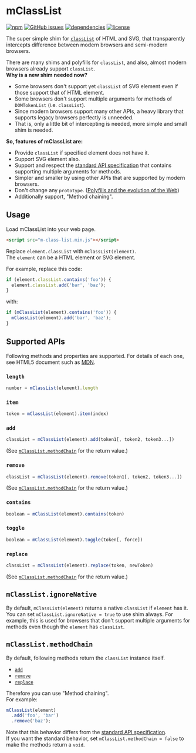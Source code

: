 # mClassList

[![npm](https://img.shields.io/npm/v/m-class-list.svg)](https://www.npmjs.com/package/m-class-list) [![GitHub issues](https://img.shields.io/github/issues/anseki/m-class-list.svg)](https://github.com/anseki/m-class-list/issues) [![dependencies](https://img.shields.io/badge/dependencies-No%20dependency-brightgreen.svg)](package.json) [![license](https://img.shields.io/badge/license-MIT-blue.svg)](LICENSE)

The super simple shim for [`classList`](https://developer.mozilla.org/en-US/docs/Web/API/Element/classList) of HTML and SVG, that transparently intercepts difference between modern browsers and semi-modern browsers.

There are many shims and polyfills for `classList`, and also, almost modern browsers already support `classList`.  
**Why is a new shim needed now?**

- Some browsers don't support yet `classList` of SVG element even if those support that of HTML element.
- Some browsers don't support multiple arguments for methods of `DOMTokenList` (i.e. `classList`).
- Since modern browsers support many other APIs, a heavy library that supports legacy browsers perfectly is unneeded.
- That is, only a little bit of intercepting is needed, more simple and small shim is needed.

**So, features of mClassList are:**

- Provide `classList` if specified element does not have it.
- Support SVG element also.
- Support and respect the [standard API specification](https://dom.spec.whatwg.org/#interface-domtokenlist) that contains supporting multiple arguments for methods.
- Simpler and smaller by using other APIs that are supported by modern browsers.
- Don't change any `prototype`. ([Polyfills and the evolution of the Web](https://w3ctag.github.io/polyfills/))
- Additionally support, "Method chaining".

## Usage

Load mClassList into your web page.

```html
<script src="m-class-list.min.js"></script>
```

Replace `element.classList` with `mClassList(element)`.  
The `element` can be a HTML element or SVG element.

For example, replace this code:

```js
if (element.classList.contains('foo')) {
  element.classList.add('bar', 'baz');
}
```

with:

```js
if (mClassList(element).contains('foo')) {
  mClassList(element).add('bar', 'baz');
}
```

## Supported APIs

Following methods and properties are supported. For details of each one, see HTML5 document such as [MDN](https://developer.mozilla.org/en-US/docs/Web/API/Element/classList).

### `length`

```js
number = mClassList(element).length
```

### `item`

```js
token = mClassList(element).item(index)
```

### `add`

```js
classList = mClassList(element).add(token1[, token2, token3...])
```

(See [`mClassList.methodChain`](#mclasslistmethodchain) for the return value.)

### `remove`

```js
classList = mClassList(element).remove(token1[, token2, token3...])
```

(See [`mClassList.methodChain`](#mclasslistmethodchain) for the return value.)

### `contains`

```js
boolean = mClassList(element).contains(token)
```

### `toggle`

```js
boolean = mClassList(element).toggle(token[, force])
```

### `replace`

```js
classList = mClassList(element).replace(token, newToken)
```

(See [`mClassList.methodChain`](#mclasslistmethodchain) for the return value.)

## `mClassList.ignoreNative`

By default, `mClassList(element)` returns a native `classList` if `element` has it.  
You can set `mClassList.ignoreNative = true` to use shim always. For example, this is used for browsers that don't support multiple arguments for methods even though the `element` has `classList`.

## `mClassList.methodChain`

By default, following methods return the `classList` instance itself.

- [`add`](#add)
- [`remove`](#remove)
- [`replace`](#replace)

Therefore you can use "Method chaining".  
For example:

```js
mClassList(element)
  .add('foo', 'bar')
  .remove('baz');
```

Note that this behavior differs from the [standard API specification](https://dom.spec.whatwg.org/#interface-domtokenlist).  
If you want the standard behavior, set `mClassList.methodChain = false` to make the methods return a `void`.
